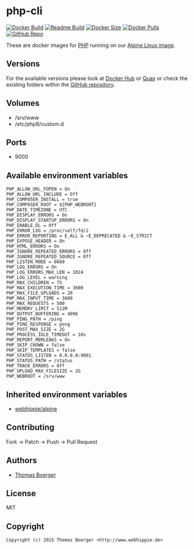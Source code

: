 # php-cli

[![Docker Build](https://github.com/dockhippie/php-cli/workflows/docker/badge.svg)](https://github.com/dockhippie/php-cli/actions?query=workflow%3Adocker) [![Readme Build](https://github.com/dockhippie/php-cli/workflows/readme/badge.svg)](https://github.com/dockhippie/php-cli/actions?query=workflow%3Areadme) [![Docker Size](https://img.shields.io/docker/image-size/webhippie/php-cli/latest)](#) [![Docker Pulls](https://img.shields.io/docker/pulls/webhippie/php-cli)](https://hub.docker.com/r/webhippie/php-cli) [![GitHub Repo](https://img.shields.io/badge/github-repo-yellowgreen)](https://github.com/dockhippie/php-cli)

These are docker images for [PHP](https://secure.php.net) running on our [Alpine Linux image](https://github.com/dockhippie/alpine).

## Versions

For the available versions please look at [Docker Hub](https://hub.docker.com/r/webhippie/php-cli/tags) or [Quay](https://quay.io/repository/webhippie/php-cli?tab=tags) or check the existing folders within the [GitHub repository](https://github.com/dockhippie/php-cli).

## Volumes

* /srv/www
* /etc/php8/custom.d

## Ports

* 9000

## Available environment variables

```console
PHP_ALLOW_URL_FOPEN = On
PHP_ALLOW_URL_INCLUDE = Off
PHP_COMPOSER_INSTALL = true
PHP_COMPOSER_ROOT = ${PHP_WEBROOT}
PHP_DATE_TIMEZONE = UTC
PHP_DISPLAY_ERRORS = On
PHP_DISPLAY_STARTUP_ERRORS = On
PHP_ENABLE_DL = Off
PHP_ERROR_LOG = /proc/self/fd/2
PHP_ERROR_REPORTING = E_ALL & ~E_DEPRECATED & ~E_STRICT
PHP_EXPOSE_HEADER = On
PHP_HTML_ERRORS = On
PHP_IGNORE_REPEATED_ERRORS = Off
PHP_IGNORE_REPEATED_SOURCE = Off
PHP_LISTEN_MODE = 0660
PHP_LOG_ERRORS = On
PHP_LOG_ERRORS_MAX_LEN = 1024
PHP_LOG_LEVEL = warning
PHP_MAX_CHILDREN = 75
PHP_MAX_EXECUTION_TIME = 3600
PHP_MAX_FILE_UPLOADS = 20
PHP_MAX_INPUT_TIME = 3600
PHP_MAX_REQUESTS = 500
PHP_MEMORY_LIMIT = 512M
PHP_OUTPUT_BUFFERING = 4096
PHP_PING_PATH = /ping
PHP_PING_RESPONSE = pong
PHP_POST_MAX_SIZE = 2G
PHP_PROCESS_IDLE_TIMEOUT = 10s
PHP_REPORT_MEMLEAKS = On
PHP_SKIP_CHOWN = false
PHP_SKIP_TEMPLATES = false
PHP_STATUS_LISTEN = 0.0.0.0:9001
PHP_STATUS_PATH = /status
PHP_TRACK_ERRORS = Off
PHP_UPLOAD_MAX_FILESIZE = 2G
PHP_WEBROOT = /srv/www
```

## Inherited environment variables

*  [webhippie/alpine](https://github.com/dockhippie/alpine#available-environment-variables)

## Contributing

Fork -> Patch -> Push -> Pull Request

## Authors

*  [Thomas Boerger](https://github.com/tboerger)

## License

MIT

## Copyright

```console
Copyright (c) 2015 Thomas Boerger <http://www.webhippie.de>
```
